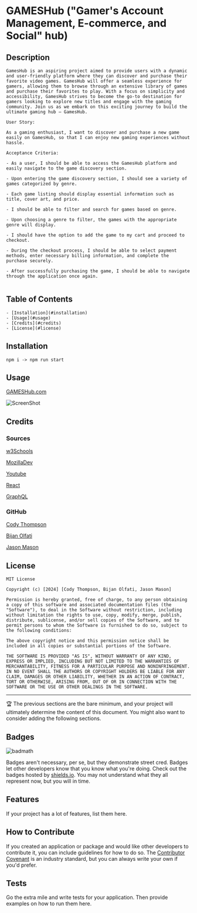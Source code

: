 # GAMESHub ("Gamer's Account Management, E-commerce, and Social" hub)

## Description

```
GamesHub is an aspiring project aimed to provide users with a dynamic and user-friendly platform where they can discover and purchase their favorite video games. GamesHub will offer a seamless experience for gamers, allowing them to browse through an extensive library of games and purchase their favorites to play. With a focus on simplicity and accessibility, GamesHub strives to become the go-to destination for gamers looking to explore new titles and engage with the gaming community. Join us as we embark on this exciting journey to build the ultimate gaming hub – GamesHub.

User Story:

As a gaming enthusiast, I want to discover and purchase a new game easily on GamesHub, so that I can enjoy new gaming experiences without hassle.

Acceptance Criteria:

- As a user, I should be able to access the GamesHub platform and easily navigate to the game discovery section.

- Upon entering the game discovery section, I should see a variety of games categorized by genre.

- Each game listing should display essential information such as title, cover art, and price.

- I should be able to filter and search for games based on genre.

- Upon choosing a genre to filter, the games with the appropriate genre will display.

- I should have the option to add the game to my cart and proceed to checkout.

- During the checkout process, I should be able to select payment methods, enter necessary billing information, and complete the purchase securely.

- After successfully purchasing the game, I should be able to navigate through the application once again.


```

## Table of Contents

```
- [Installation](#installation)
- [Usage](#usage)
- [Credits](#credits)
- [License](#license)
```

## Installation

```
npm i -> npm run start
```

## Usage

[GAMESHub.com](https://gamehub-test.onrender.com/)

![ScreenShot](https://i.gyazo.com/0677d83f5c1acad5398f73bf858002db.jpg)

## Credits

### Sources

[w3Schools](https://www.w3schools.com/)

[MozillaDev](https://developer.mozilla.org/en-US/)

[Youtube](https://www.youtube.com/)

[React](https://react.dev/reference/react)

[GraphQL](https://graphql.org/learn/)

### GitHub

[Cody Thompson](https://github.com/codyleight)

[Bijan Olfati](https://github.com/bolfati)

[Jason Mason](https://github.com/Jaysahhn)

## License

```
MIT License

Copyright (c) [2024] [Cody Thompson, Bijan Olfati, Jason Mason]

Permission is hereby granted, free of charge, to any person obtaining a copy of this software and associated documentation files (the "Software"), to deal in the Software without restriction, including without limitation the rights to use, copy, modify, merge, publish, distribute, sublicense, and/or sell copies of the Software, and to permit persons to whom the Software is furnished to do so, subject to the following conditions:

The above copyright notice and this permission notice shall be included in all copies or substantial portions of the Software.

THE SOFTWARE IS PROVIDED "AS IS", WITHOUT WARRANTY OF ANY KIND, EXPRESS OR IMPLIED, INCLUDING BUT NOT LIMITED TO THE WARRANTIES OF MERCHANTABILITY, FITNESS FOR A PARTICULAR PURPOSE AND NONINFRINGEMENT. IN NO EVENT SHALL THE AUTHORS OR COPYRIGHT HOLDERS BE LIABLE FOR ANY CLAIM, DAMAGES OR OTHER LIABILITY, WHETHER IN AN ACTION OF CONTRACT, TORT OR OTHERWISE, ARISING FROM, OUT OF OR IN CONNECTION WITH THE SOFTWARE OR THE USE OR OTHER DEALINGS IN THE SOFTWARE.
```

-------------------------------------------------------------------------------------------------------------------------------------------------------------------------------------------

🏆 The previous sections are the bare minimum, and your project will ultimately determine the content of this document. You might also want to consider adding the following sections.

## Badges

![badmath](https://img.shields.io/github/languages/top/lernantino/badmath)

Badges aren't necessary, per se, but they demonstrate street cred. Badges let other developers know that you know what you're doing. Check out the badges hosted by [shields.io](https://shields.io/). You may not understand what they all represent now, but you will in time.

## Features

If your project has a lot of features, list them here.

## How to Contribute

If you created an application or package and would like other developers to contribute it, you can include guidelines for how to do so. The [Contributor Covenant](https://www.contributor-covenant.org/) is an industry standard, but you can always write your own if you'd prefer.

## Tests

Go the extra mile and write tests for your application. Then provide examples on how to run them here.